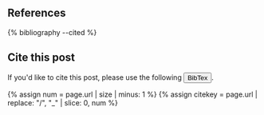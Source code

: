 ## References

{% bibliography --cited %}

## Cite this post

If you'd like to cite this post, please use the following <button class="btn--info" onclick="showBibtex('{{ 12345 }}')">BibTex</button>.

{% assign num = page.url | size | minus: 1 %}
{% assign citekey = page.url | replace: "/", "_" | slice: 0, num %}

<div class="bibtex" style="display:none;" id='{{ 12345 }}'>
<pre>
@misc{Rogers{{ citekey }},
  title = { {{ page.title }}},
  journal = {Hacking Semantics},
  url = { https://hackingsemantics.xyz{{page.url}} },
  author = {Rogers, Anna},
  day = { {{page.date | date: "%d"}} },
  month = { {{page.date | date: "%b"}} },
  year = { {{ page.date | date: "%Y" }} }
}
</pre>
</div>